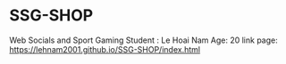 # SSG-SHOP
Web Socials and Sport Gaming
Student : Le Hoai Nam
Age: 20 
link page: https://lehnam2001.github.io/SSG-SHOP/index.html
